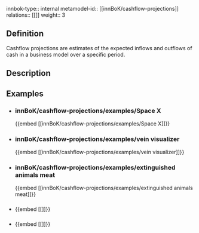 
innbok-type:: internal
metamodel-id:: [[innBoK/cashflow-projections]]
relations:: [[]]
weight:: 3

## Definition
Cashflow projections are estimates of the expected inflows and outflows of cash in a business model over a specific period.
## Description
## Examples
- ### innBoK/cashflow-projections/examples/Space X
	{{embed [[innBoK/cashflow-projections/examples/Space X]]}}
- ### innBoK/cashflow-projections/examples/vein visualizer
	{{embed [[innBoK/cashflow-projections/examples/vein visualizer]]}}
- ### innBoK/cashflow-projections/examples/extinguished animals meat
	{{embed [[innBoK/cashflow-projections/examples/extinguished animals meat]]}}
- ### 
	{{embed [[]]}}
- ### 
	{{embed [[]]}}


